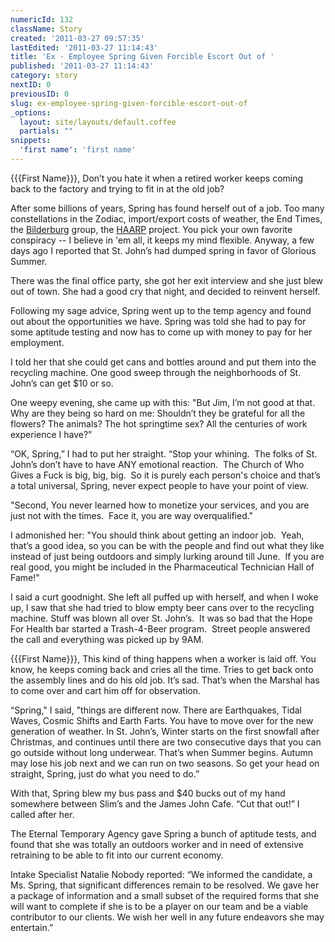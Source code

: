 ```yaml
---
numericId: 132
className: Story
created: '2011-03-27 09:57:35'
lastEdited: '2011-03-27 11:14:43'
title: 'Ex - Employee Spring Given Forcible Escort Out of '
published: '2011-03-27 11:14:43'
category: story
nextID: 0
previousID: 0
slug: ex-employee-spring-given-forcible-escort-out-of
_options:
  layout: site/layouts/default.coffee
  partials: ""
snippets:
  'first name': 'first name'
---
```

{{{First Name}}}, Don&rsquo;t you hate it when a retired worker keeps coming back to the factory and trying to fit in at the old job?

After some billions of years, Spring has found herself out of a job. Too many constellations in the Zodiac, import/export costs of weather, the End Times, the [Bilderburg][0] group, the [HAARP][1] project. You pick your own favorite conspiracy -- I believe in 'em all, it keeps my mind flexible. Anyway, a few days ago I reported that&nbsp;St. John&rsquo;s had dumped spring in favor of Glorious Summer.

There was the final office party, she got her exit interview and she just blew out of town. She had a good cry that night, and decided to reinvent herself.

Following my sage advice, Spring went up to the temp agency and found out about the opportunities we have. Spring was told she had to pay for some aptitude testing and now has to come up with money to pay for her employment.

I told her that she could get cans and bottles around and put them into the recycling machine. One good sweep through the neighborhoods of St. John&rsquo;s can get $10 or so.

One weepy evening, she came up with this: &quot;But Jim, I&rsquo;m not good at that. Why are they being so hard on me: Shouldn&rsquo;t they be grateful for all the flowers? The animals? The hot springtime sex? All the centuries of work experience I have?&rdquo;

&ldquo;OK, Spring,&rdquo; I had to put her straight. &ldquo;Stop your whining. &nbsp;The folks of St. John&rsquo;s don&rsquo;t have to have ANY emotional reaction. &nbsp;The Church of Who Gives a Fuck is big, big, big. &nbsp;So it is purely each person's choice and that&rsquo;s a total universal, Spring, never expect people to have your point of view.

&quot;Second, You never learned how to monetize your services, and you are just not with the times. &nbsp;Face it, you are way overqualified.&quot;

I admonished her: &quot;You should think about getting an indoor job. &nbsp;Yeah, that&rsquo;s a good idea, so you can be with the people and find out what they like instead of just being outdoors and simply lurking around till June. &nbsp;If you are real good, you might be included in the Pharmaceutical Technician Hall of Fame!&quot;

I said a curt goodnight. She left all puffed up with herself, and when I woke up, I saw that she had tried to blow empty beer cans over to the recycling machine. Stuff was blown all over St. John&rsquo;s. &nbsp;It was so bad that the Hope For Health bar started a Trash-4-Beer program. &nbsp;Street people answered the call and everything was picked up by 9AM.

{{{First Name}}}, This kind of thing happens when a worker is laid off. You know, he keeps coming back and cries all the time. Tries to get back onto the assembly lines and do his old job. It&rsquo;s sad. That&rsquo;s when the Marshal has to come over and cart him off for observation.

&ldquo;Spring,&quot; I said, &quot;things are different now. There are Earthquakes, Tidal Waves, Cosmic Shifts and Earth Farts. You have to move over for the new generation of weather. In St. John&rsquo;s, Winter starts on the first snowfall after Christmas, and continues until there are two consecutive days that you can go outside without long underwear. That&rsquo;s when Summer begins. Autumn may lose his job next and we can run on two seasons. So get your head on straight, Spring, just do what you need to do.&rdquo;

With that, Spring blew my bus pass and $40 bucks out of my hand somewhere between Slim&rsquo;s and the James John Cafe. &ldquo;Cut that out!&rdquo; I called after her.

The Eternal Temporary Agency gave Spring a bunch of aptitude tests, and found that she was totally an outdoors worker and in need of extensive retraining to be able to fit into our current economy.

Intake Specialist Natalie Nobody reported: &ldquo;We informed the candidate, a Ms. Spring, that significant differences remain to be resolved. We gave her a package of information and a small subset of the required forms that she will want to complete if she is to be a player on our team and be a viable contributor to our clients. We wish her well in any future endeavors she may entertain.&rdquo;&nbsp;

[0]: http://www.google.com/search?rls=en&amp;q=bilderberg.org&amp;ie=UTF-8&amp;oe=UTF-8
[1]: http://www.google.com/search?rls=en&amp;q=haarp&amp;ie=UTF-8&amp;oe=UTF-8